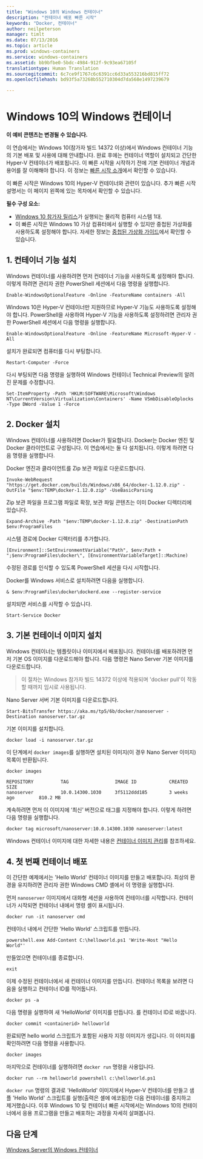 ```yaml
---
title: "Windows 10의 Windows 컨테이너"
description: "컨테이너 배포 빠른 시작"
keywords: "Docker, 컨테이너"
author: neilpeterson
manager: timlt
ms.date: 07/13/2016
ms.topic: article
ms.prod: windows-containers
ms.service: windows-containers
ms.assetid: bb9bfbe0-5bdc-4984-912f-9c93ea67105f
translationtype: Human Translation
ms.sourcegitcommit: 6c7ce9f1767c6c6391cc6d33a553216bd815ff72
ms.openlocfilehash: bd93f5a73268b552710304d7da568e1497239679

---
```


# Windows 10의 Windows 컨테이너

**이 예비 콘텐츠는 변경될 수 있습니다.** 

이 연습에서는 Windows 10(참가자 빌드 14372 이상)에서 Windows 컨테이너 기능의 기본 배포 및 사용에 대해 안내합니다. 완료 후에는 컨테이너 역할이 설치되고 간단한 Hyper-V 컨테이너가 배포됩니다. 이 빠른 시작을 시작하기 전에 기본 컨테이너 개념과 용어를 잘 이해해야 합니다. 이 정보는 [빠른 시작 소개](./quick_start.md)에서 확인할 수 있습니다. 

이 빠른 시작은 Windows 10의 Hyper-V 컨테이너와 관련이 있습니다. 추가 빠른 시작 설명서는 이 페이지 왼쪽에 있는 목차에서 확인할 수 있습니다.

**필수 구성 요소:**

- [Windows 10 참가자 릴리스](https://insider.windows.com/)가 실행되는 물리적 컴퓨터 시스템 1대.   
- 이 빠른 시작은 Windows 10 가상 컴퓨터에서 실행할 수 있지만 중첩된 가상화를 사용하도록 설정해야 합니다. 자세한 정보는 [중첩된 가상화 가이드](https://msdn.microsoft.com/en-us/virtualization/hyperv_on_windows/user_guide/nesting)에서 확인할 수 있습니다.

## 1. 컨테이너 기능 설치

Windows 컨테이너를 사용하려면 먼저 컨테이너 기능을 사용하도록 설정해야 합니다. 이렇게 하려면 관리자 권한 PowerShell 세션에서 다음 명령을 실행합니다. 

```none
Enable-WindowsOptionalFeature -Online -FeatureName containers -All
```

Windows 10은 Hyper-V 컨테이너만 지원하므로 Hyper-V 기능도 사용하도록 설정해야 합니다. PowerShell을 사용하여 Hyper-V 기능을 사용하도록 설정하려면 관리자 권한 PowerShell 세션에서 다음 명령을 실행합니다.

```none
Enable-WindowsOptionalFeature -Online -FeatureName Microsoft-Hyper-V -All
```

설치가 완료되면 컴퓨터를 다시 부팅합니다.

```none
Restart-Computer -Force
```

다시 부팅되면 다음 명령을 실행하여 Windows 컨테이너 Technical Preview의 알려진 문제를 수정합니다.  

 ```none
Set-ItemProperty -Path 'HKLM:SOFTWARE\Microsoft\Windows NT\CurrentVersion\Virtualization\Containers' -Name VSmbDisableOplocks -Type DWord -Value 1 -Force
```

## 2. Docker 설치

Windows 컨테이너를 사용하려면 Docker가 필요합니다. Docker는 Docker 엔진 및 Docker 클라이언트로 구성됩니다. 이 연습에서는 둘 다 설치됩니다. 이렇게 하려면 다음 명령을 실행합니다. 

Docker 엔진과 클라이언트를 Zip 보관 파일로 다운로드합니다.

```none
Invoke-WebRequest "https://get.docker.com/builds/Windows/x86_64/docker-1.12.0.zip" -OutFile "$env:TEMP\docker-1.12.0.zip" -UseBasicParsing
```

Zip 보관 파일을 프로그램 파일로 확장, 보관 파일 콘텐츠는 이미 Docker 디렉터리에 있습니다.

```none
Expand-Archive -Path "$env:TEMP\docker-1.12.0.zip" -DestinationPath $env:ProgramFiles
```

시스템 경로에 Docker 디렉터리를 추가합니다.

```none
[Environment]::SetEnvironmentVariable("Path", $env:Path + ";$env:ProgramFiles\docker\", [EnvironmentVariableTarget]::Machine)
```

수정된 경로를 인식할 수 있도록 PowerShell 세션을 다시 시작합니다.

Docker를 Windows 서비스로 설치하려면 다음을 실행합니다.

```none
& $env:ProgramFiles\docker\dockerd.exe --register-service
```

설치되면 서비스를 시작할 수 있습니다.

```none
Start-Service Docker
```

## 3. 기본 컨테이너 이미지 설치

Windows 컨테이너는 템플릿이나 이미지에서 배포됩니다. 컨테이너를 배포하려면 먼저 기본 OS 이미지를 다운로드해야 합니다. 다음 명령은 Nano Server 기본 이미지를 다운로드합니다.
    
> 이 절차는 Windows 참가자 빌드 14372 이상에 적용되며 'docker pull'이 작동할 때까지 임시로 사용됩니다.

Nano Server 서버 기본 이미지를 다운로드합니다. 

```none
Start-BitsTransfer https://aka.ms/tp5/6b/docker/nanoserver -Destination nanoserver.tar.gz
```

기본 이미지를 설치합니다.

```none  
docker load -i nanoserver.tar.gz
```

이 단계에서 `docker images`를 실행하면 설치된 이미지(이 경우 Nano Server 이미지) 목록이 반환됩니다.

```none
docker images

REPOSITORY          TAG                 IMAGE ID            CREATED             SIZE
nanoserver          10.0.14300.1030     3f5112ddd185        3 weeks ago         810.2 MB
```

계속하려면 먼저 이 이미지에 ‘최신’ 버전으로 태그를 지정해야 합니다. 이렇게 하려면 다음 명령을 실행합니다.

```none
docker tag microsoft/nanoserver:10.0.14300.1030 nanoserver:latest
```

Windows 컨테이너 이미지에 대한 자세한 내용은 [컨테이너 이미지 관리](../management/manage_images.md)를 참조하세요.

## 4. 첫 번째 컨테이너 배포

이 간단한 예제에서는 'Hello World' 컨테이너 이미지를 만들고 배포합니다. 최상의 환경을 유지하려면 관리자 권한 Windows CMD 셸에서 이 명령을 실행합니다.

먼저 `nanoserver` 이미지에서 대화형 세션을 사용하여 컨테이너를 시작합니다. 컨테이너가 시작되면 컨테이너 내에서 명령 셸이 표시됩니다.  

```none
docker run -it nanoserver cmd
```

컨테이너 내에서 간단한 'Hello World' 스크립트를 만듭니다.

```none
powershell.exe Add-Content C:\helloworld.ps1 'Write-Host "Hello World"'
```   

만들었으면 컨테이너를 종료합니다.

```none
exit
```

이제 수정된 컨테이너에서 새 컨테이너 이미지를 만듭니다. 컨테이너 목록을 보려면 다음을 실행하고 컨테이너 ID를 적어둡니다.

```none
docker ps -a
```

다음 명령을 실행하여 새 ‘HelloWorld’ 이미지를 만듭니다. <containerid>를 컨테이너 ID로 바꿉니다.

```none
docker commit <containerid> helloworld
```

완료되면 hello world 스크립트가 포함된 사용자 지정 이미지가 생깁니다. 이 이미지를 확인하려면 다음 명령을 사용합니다.

```none
docker images
```

마지막으로 컨테이너를 실행하려면 `docker run` 명령을 사용입니다.

```none
docker run --rm helloworld powershell c:\helloworld.ps1
```

`docker run` 명령의 결과로 'HelloWorld' 이미지에서 Hyper-V 컨테이너를 만들고 샘플 'Hello World' 스크립트를 실행(출력은 셸에 에코됨)한 다음 컨테이너를 중지하고 제거했습니다. 이후 Windows 10 및 컨테이너 빠른 시작에서는 Windows 10의 컨테이너에서 응용 프로그램을 만들고 배포하는 과정을 자세히 살펴봅니다.

## 다음 단계

[Windows Server의 Windows 컨테이너](./quick_start_windows_server.md)





<!--HONumber=Aug16_HO1-->


